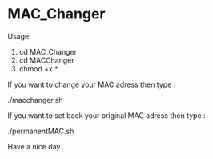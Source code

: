 # MAC_Changer


Usage:
1. cd MAC_Changer
2. cd MACChanger
3. chmod +x *

If you want to change your MAC adress then type :

./macchanger.sh

If you want to set back your original MAC adress then type :

./permanentMAC.sh

Have a nice day...
